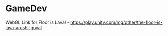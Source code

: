 # GameDev

WebGL Link for Floor is Lava! - https://play.unity.com/mg/other/the-floor-is-lava-arushi-goyal
